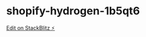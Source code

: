 # shopify-hydrogen-1b5qt6

[Edit on StackBlitz ⚡️](https://stackblitz.com/edit/shopify-hydrogen-1b5qt6)